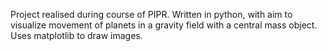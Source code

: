 Project realised during course of PIPR. Written in python, with aim to visualize movement of planets in a gravity field with a central mass object. Uses matplotlib to draw images.
